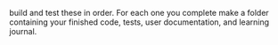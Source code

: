 build and test these in order.   For each one you complete make a folder containing your finished code, tests, user documentation, and learning journal.